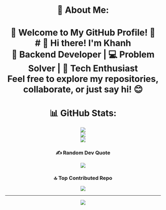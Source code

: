 <div align="center">

# 💫 About Me:
# 🌟 Welcome to My GitHub Profile! 🌟<br># 👋 Hi there! I'm Khanh<br>🎯 Backend Developer | 💻 Problem Solver | 🚀 Tech Enthusiast  <br>Feel free to explore my repositories, collaborate, or just say hi! 😊  


# 📊 GitHub Stats:
![](https://github-readme-stats.vercel.app/api?username=acnbokhb12&theme=dark&hide_border=false&include_all_commits=false&count_private=false)<br/>
![](https://github-readme-streak-stats.herokuapp.com/?user=acnbokhb12&theme=dark&hide_border=false)<br/>
![](https://github-readme-stats.vercel.app/api/top-langs/?username=acnbokhb12&theme=dark&hide_border=false&include_all_commits=false&count_private=false&layout=compact)

### ✍️ Random Dev Quote
![](https://quotes-github-readme.vercel.app/api?type=horizontal&theme=radical)

### 🔝 Top Contributed Repo
![](https://github-contributor-stats.vercel.app/api?username=acnbokhb12&limit=5&theme=dark&combine_all_yearly_contributions=true)

---
[![](https://visitcount.itsvg.in/api?id=acnbokhb12&icon=0&color=0)](https://visitcount.itsvg.in)

</div>
